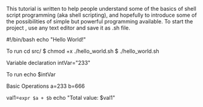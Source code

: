 This tutorial is written to help people understand some of the basics of shell script programming (aka shell scripting), and hopefully to introduce some of the possibilities of simple but powerful programming available. 
To start the project , use any text editor and save it as .sh file.

#!/bin/bash
echo "Hello World!"

To run
cd src/
$ chmod +x ./hello_world.sh
$ ./hello_world.sh

Variable declaration
intVar="233"

To run
echo $intVar

Basic Operations
a=233
b=666

val1=`expr $a + $b`
echo "Total value: $val1"
